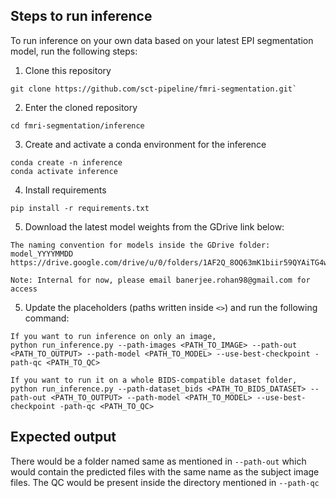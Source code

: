 ## Steps to run inference

To run inference on your own data based on your latest EPI segmentation model, run the following steps:

1. Clone this repository
```
git clone https://github.com/sct-pipeline/fmri-segmentation.git` 
```
2. Enter the cloned repository
```
cd fmri-segmentation/inference
```
3. Create and activate a conda environment for the inference
```
conda create -n inference
conda activate inference
```
4. Install requirements
```
pip install -r requirements.txt
```
5. Download the latest model weights from the GDrive link below:
```
The naming convention for models inside the GDrive folder: model_YYYYMMDD
https://drive.google.com/drive/u/0/folders/1AF2Q_8OQ63mK1biir59QYAiTG4wCHen4

Note: Internal for now, please email banerjee.rohan98@gmail.com for access
```



5. Update the placeholders (paths written inside `<>`) and run the following command:
```
If you want to run inference on only an image,
python run_inference.py --path-images <PATH_TO_IMAGE> --path-out <PATH_TO_OUTPUT> --path-model <PATH_TO_MODEL> --use-best-checkpoint -path-qc <PATH_TO_QC>

If you want to run it on a whole BIDS-compatible dataset folder, 
python run_inference.py --path-dataset_bids <PATH_TO_BIDS_DATASET> --path-out <PATH_TO_OUTPUT> --path-model <PATH_TO_MODEL> --use-best-checkpoint -path-qc <PATH_TO_QC>
```

## Expected output
There would be a folder named same as mentioned in `--path-out` which would contain the predicted files with the same name as the subject image files. The QC would be present inside the directory mentioned in `--path-qc`
